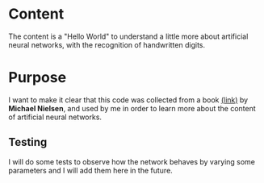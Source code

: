# Content

The content is a "Hello World" to understand a little more about artificial neural networks, with the recognition of handwritten digits.

# Purpose

I want to make it clear that this code was collected from a book [(link)](http://neuralnetworksanddeeplearning.com/chap2.html) by **Michael Nielsen**, and used by me in order to learn more about the content of artificial neural networks.

## Testing

I will do some tests to observe how the network behaves by varying some parameters and I will add them here in the future.
